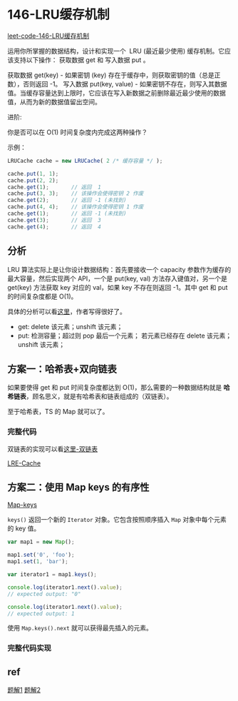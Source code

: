 # 146-LRU缓存机制

[leet-code-146-LRU缓存机制](https://leetcode-cn.com/problems/lru-cache/)

运用你所掌握的数据结构，设计和实现一个  LRU (最近最少使用) 缓存机制。它应该支持以下操作： 获取数据 get 和 写入数据 put 。

获取数据 get(key) - 如果密钥 (key) 存在于缓存中，则获取密钥的值（总是正数），否则返回 -1。
写入数据 put(key, value) - 如果密钥不存在，则写入其数据值。当缓存容量达到上限时，它应该在写入新数据之前删除最近最少使用的数据值，从而为新的数据值留出空间。

进阶:

你是否可以在 O(1) 时间复杂度内完成这两种操作？

示例：

```typescript
LRUCache cache = new LRUCache( 2 /* 缓存容量 */ );

cache.put(1, 1);
cache.put(2, 2);
cache.get(1);       // 返回  1
cache.put(3, 3);    // 该操作会使得密钥 2 作废
cache.get(2);       // 返回 -1 (未找到)
cache.put(4, 4);    // 该操作会使得密钥 1 作废
cache.get(1);       // 返回 -1 (未找到)
cache.get(3);       // 返回  3
cache.get(4);       // 返回  4
```

## 分析

LRU 算法实际上是让你设计数据结构：首先要接收一个 capacity 参数作为缓存的最大容量，然后实现两个 API，一个是 put(key, val) 方法存入键值对，另一个是 get(key) 方法获取 key 对应的 val，如果 key 不存在则返回 -1。其中 get 和 put 的时间复杂度都是 O(1)。

具体的分析可以看[这里](https://leetcode-cn.com/problems/lru-cache/solution/lru-ce-lue-xiang-jie-he-shi-xian-by-labuladong/)，作者写得很好了。

- get:
    delete 该元素；unshift 该元素；
- put:
    检测容量；超过则 pop 最后一个元素；
    若元素已经存在 delete 该元素；
    unshift 该元素；

## 方案一：哈希表+双向链表

如果要使得 get 和 put 时间复杂度都达到 O(1)，那么需要的一种数据结构就是 **哈希链表**，顾名思义，就是有哈希表和链表组成的（双链表）。


至于哈希表，TS 的 Map 就可以了。

### 完整代码

双链表的实现可以看[这里-双链表](/docs/链表/双链表.md)

[LRE-Cache](../../code/146-LRU-Cache/LRU-cache.ts ':include :type=code typescript')

## 方案二：使用 Map keys 的有序性

[Map-keys](https://developer.mozilla.org/zh-CN/docs/Web/JavaScript/Reference/Global_Objects/Map/keys)

`keys()` 返回一个新的 `Iterator` 对象。它包含按照顺序插入 `Map` 对象中每个元素的 key 值。

```js
var map1 = new Map();

map1.set('0', 'foo');
map1.set(1, 'bar');

var iterator1 = map1.keys();

console.log(iterator1.next().value);
// expected output: "0"

console.log(iterator1.next().value);
// expected output: 1
```

使用 `Map.keys().next` 就可以获得最先插入的元素。

### 完整代码实现


## ref

[题解1](https://leetcode-cn.com/problems/lru-cache/solution/lru-ce-lue-xiang-jie-he-shi-xian-by-labuladong/)
[题解2](https://leetcode-cn.com/problems/lru-cache/solution/javascript-es6-map-jian-dan-shi-xian-by-muyids/)
